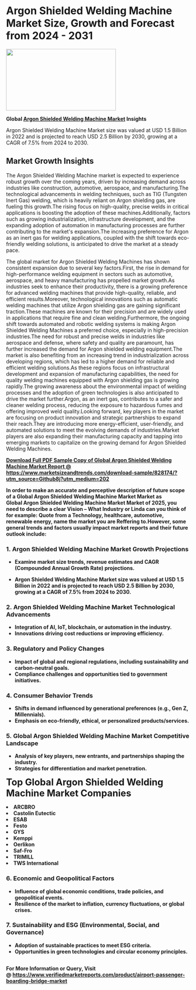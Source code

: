 <H1>Argon Shielded Welding Machine Market Size, Growth and Forecast from 2024 - 2031</H1><img class="aligncenter size-medium wp-image-584254" src="https://thirdeyenews.in/wp-content/uploads/2024/09/Global-Market-Research-300x168.jpeg" alt="" width="300" height="168" /><p><strong>Global&nbsp;<a href="https://www.marketsizeandtrends.com/download-sample/828174/?utm_source=Github8j?utm_medium=202">Argon Shielded Welding Machine Market</a> Insights</strong></p><p>Argon Shielded Welding Machine Market size was valued at USD 1.5 Billion in 2022 and is projected to reach USD 2.5 Billion by 2030, growing at a CAGR of 7.5% from 2024 to 2030.</p><p><h2>Market Growth Insights</h2> <p>The Argon Shielded Welding Machine market is expected to experience robust growth over the coming years, driven by increasing demand across industries like construction, automotive, aerospace, and manufacturing.The technological advancements in welding techniques, such as TIG (Tungsten Inert Gas) welding, which is heavily reliant on Argon shielding gas, are fueling this growth.The rising focus on high-quality, precise welds in critical applications is boosting the adoption of these machines.Additionally, factors such as growing industrialization, infrastructure development, and the expanding adoption of automation in manufacturing processes are further contributing to the market's expansion.The increasing preference for Argon as an inert gas for welding applications, coupled with the shift towards eco-friendly welding solutions, is anticipated to drive the market at a steady pace.</p> <p><strong><a href="#"></a></strong></p> <p>The global market for Argon Shielded Welding Machines has shown consistent expansion due to several key factors.First, the rise in demand for high-performance welding equipment in sectors such as automotive, aerospace, and heavy manufacturing has propelled market growth.As industries seek to enhance their productivity, there is a growing preference for advanced welding machines that provide high-quality, reliable, and efficient results.Moreover, technological innovations such as automatic welding machines that utilize Argon shielding gas are gaining significant traction.These machines are known for their precision and are widely used in applications that require fine and clean welding.Furthermore, the ongoing shift towards automated and robotic welding systems is making Argon Shielded Welding Machines a preferred choice, especially in high-precision industries.The need for robust and precise welds in industries like aerospace and defense, where safety and quality are paramount, has further increased the demand for Argon shielded welding equipment.The market is also benefiting from an increasing trend in industrialization across developing regions, which has led to a higher demand for reliable and efficient welding solutions.As these regions focus on infrastructural development and expansion of manufacturing capabilities, the need for quality welding machines equipped with Argon shielding gas is growing rapidly.The growing awareness about the environmental impact of welding processes and the adoption of green technologies is also anticipated to drive the market further.Argon, as an inert gas, contributes to a safer and cleaner welding process, reducing the exposure to hazardous fumes and offering improved weld quality.Looking forward, key players in the market are focusing on product innovation and strategic partnerships to expand their reach.They are introducing more energy-efficient, user-friendly, and automated solutions to meet the evolving demands of industries.Market players are also expanding their manufacturing capacity and tapping into emerging markets to capitalize on the growing demand for Argon Shielded Welding Machines.</p> <p><strong><a href="#"></p><p><span class=""><strong>Download Full PDF Sample Copy of Global Argon Shielded Welding Machine Market Report</strong> @ <a href="https://www.marketsizeandtrends.com/download-sample/828174/?utm_source=Github8j?utm_medium=202" target="_blank">https://www.marketsizeandtrends.com/download-sample/828174/?utm_source=Github8j?utm_medium=202</a></span></p><p>In order to make an accurate and perceptive description of future scope of a Global&nbsp;Argon Shielded Welding Machine Market Market as Global&nbsp;Argon Shielded Welding Machine Market Market of 2025, you need to describe a clear Vision &ndash; What Industry or Linda can you think of for example: Quote from a Technology, healthcare, automotive, renewable energy, name the market you are Reffering to.However, some general trends and factors usually impact market reports and their future outlook include:</p><h3>1.&nbsp;<strong>Argon Shielded Welding Machine Market Growth Projections</strong></h3><ul><li>Examine market size trends, revenue estimates and CAGR (Compounded Annual Growth Rate) projections.</li><li><p>Argon Shielded Welding Machine Market size was valued at USD 1.5 Billion in 2022 and is projected to reach USD 2.5 Billion by 2030, growing at a CAGR of 7.5% from 2024 to 2030.</p></li></ul><h3>2.&nbsp;<strong>Argon Shielded Welding Machine Market Technological Advancements</strong></h3><ul><li>Integration of AI, IoT, blockchain, or automation in the industry.</li><li>Innovations driving cost reductions or improving efficiency.</li></ul><h3>3.&nbsp;<strong>Regulatory and Policy Changes</strong></h3><ul><li>Impact of global and regional regulations, including sustainability and carbon-neutral goals.</li><li>Compliance challenges and opportunities tied to government initiatives.</li></ul><h3>4.&nbsp;<strong>Consumer Behavior Trends</strong></h3><ul><li>Shifts in demand influenced by generational preferences (e.g., Gen Z, Millennials).</li><li>Emphasis on eco-friendly, ethical, or personalized products/services.</li></ul><h3>5.&nbsp;<strong>Global Argon Shielded Welding Machine Market Competitive Landscape</strong></h3><ul><li>Analysis of key players, new entrants, and partnerships shaping the industry.</li><li>Strategies for differentiation and market penetration.</li></ul><p data-pm-slice="1 1 []"><span style="color: inherit; font-family: inherit; font-size: 25px;">Top Global Argon Shielded Welding Machine Market Companies</span></p><div class="" data-test-id=""><p><li>ARCBRO</li><li> Castolin Eutectic</li><li> ESAB</li><li> Festo</li><li> GYS</li><li> Kemppi</li><li> Oerlikon</li><li> Saf-Fro</li><li> TRIMILL</li><li> TWS International</li></p></div><h3>6.&nbsp;<strong>Economic and Geopolitical Factors</strong></h3><ul><li>Influence of global economic conditions, trade policies, and geopolitical events.</li><li>Resilience of the market to inflation, currency fluctuations, or global crises.</li></ul><h3>7.&nbsp;<strong>Sustainability and ESG (Environmental, Social, and Governance)</strong></h3><ul><li>Adoption of sustainable practices to meet ESG criteria.</li><li>Opportunities in green technologies and circular economy principles.</li></ul><h2><strong style="font-size: 14px;">For More Information or Query, Visit @&nbsp;</strong><a style="background-color: #ffffff; font-size: 14px;" href="https://www.marketsizeandtrends.com/report/argon-shielded-welding-machine-market/" target="_blank">https://www.verifiedmarketreports.com/product/airport-passenger-boarding-bridge-market</a></h2>